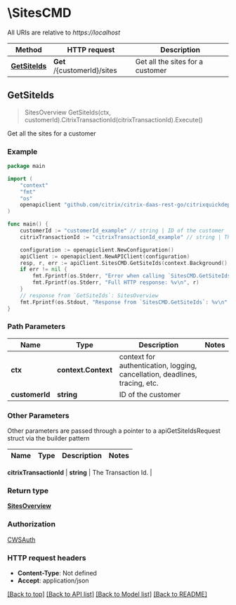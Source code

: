 # \SitesCMD

All URIs are relative to *https://localhost*

Method | HTTP request | Description
------------- | ------------- | -------------
[**GetSiteIds**](SitesCMD.md#GetSiteIds) | **Get** /{customerId}/sites | Get all the sites for a customer



## GetSiteIds

> SitesOverview GetSiteIds(ctx, customerId).CitrixTransactionId(citrixTransactionId).Execute()

Get all the sites for a customer

### Example

```go
package main

import (
    "context"
    "fmt"
    "os"
    openapiclient "github.com/citrix/citrix-daas-rest-go/citrixquickdeploy"
)

func main() {
    customerId := "customerId_example" // string | ID of the customer
    citrixTransactionId := "citrixTransactionId_example" // string | The Transaction Id. (optional)

    configuration := openapiclient.NewConfiguration()
    apiClient := openapiclient.NewAPIClient(configuration)
    resp, r, err := apiClient.SitesCMD.GetSiteIds(context.Background(), customerId).CitrixTransactionId(citrixTransactionId).Execute()
    if err != nil {
        fmt.Fprintf(os.Stderr, "Error when calling `SitesCMD.GetSiteIds``: %v\n", err)
        fmt.Fprintf(os.Stderr, "Full HTTP response: %v\n", r)
    }
    // response from `GetSiteIds`: SitesOverview
    fmt.Fprintf(os.Stdout, "Response from `SitesCMD.GetSiteIds`: %v\n", resp)
}
```

### Path Parameters


Name | Type | Description  | Notes
------------- | ------------- | ------------- | -------------
**ctx** | **context.Context** | context for authentication, logging, cancellation, deadlines, tracing, etc.
**customerId** | **string** | ID of the customer | 

### Other Parameters

Other parameters are passed through a pointer to a apiGetSiteIdsRequest struct via the builder pattern


Name | Type | Description  | Notes
------------- | ------------- | ------------- | -------------

 **citrixTransactionId** | **string** | The Transaction Id. | 

### Return type

[**SitesOverview**](SitesOverview.md)

### Authorization

[CWSAuth](../README.md#CWSAuth)

### HTTP request headers

- **Content-Type**: Not defined
- **Accept**: application/json

[[Back to top]](#) [[Back to API list]](../README.md#documentation-for-api-endpoints)
[[Back to Model list]](../README.md#documentation-for-models)
[[Back to README]](../README.md)


